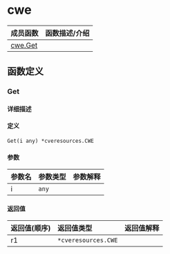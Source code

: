 # cwe

|成员函数|函数描述/介绍|
|:------|:--------|
| [cwe.Get](#Get) ||


## 函数定义
### Get

#### 详细描述


#### 定义

`Get(i any) *cveresources.CWE`

#### 参数
|参数名|参数类型|参数解释|
|:-----------|:---------- |:-----------|
| i | `any` |   |

#### 返回值
|返回值(顺序)|返回值类型|返回值解释|
|:-----------|:---------- |:-----------|
| r1 | `*cveresources.CWE` |   |


